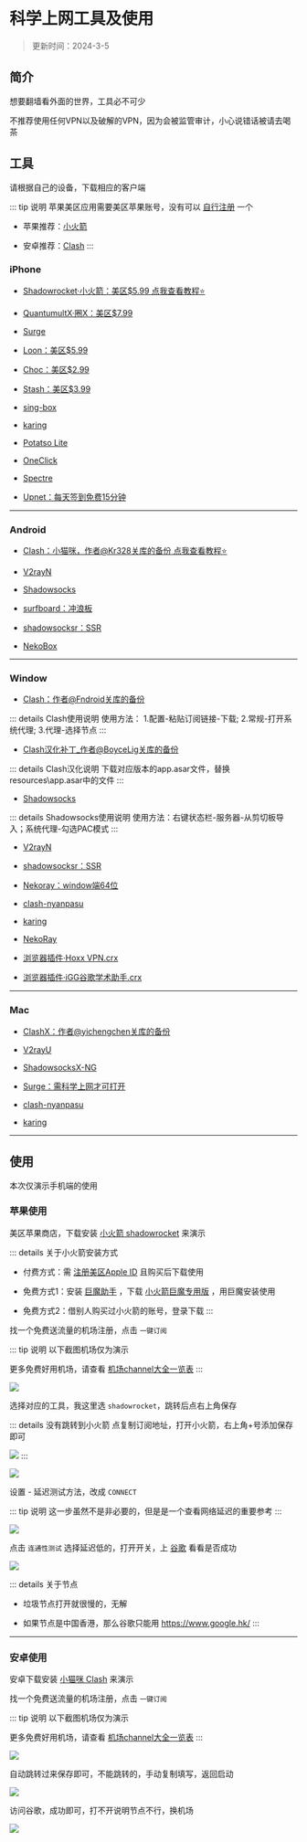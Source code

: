 # 科学上网工具及使用

> 更新时间：2024-3-5


## 简介

想要翻墙看外面的世界，工具必不可少

不推荐使用任何VPN以及破解的VPN，因为会被监管审计，小心说错话被请去喝茶



## 工具

请根据自己的设备，下载相应的客户端

::: tip 说明
苹果美区应用需要美区苹果账号，没有可以 [自行注册](../iPhone/Apple_ID.md) 一个

* 苹果推荐：[小火箭](#iphone)

* 安卓推荐：[Clash](#android)
:::

### iPhone

* [Shadowrocket·小火箭：美区$5.99 点我查看教程⭐](#苹果使用)

* [QuantumultX·圈X：美区$7.99](https://apps.apple.com/us/app/quantumult-x/id1443988620)

* [Surge](https://apps.apple.com/us/app/id1442620678)

* [Loon：美区$5.99](https://apps.apple.com/us/app/loon/id1373567447)

* [Choc：美区$2.99](https://apps.apple.com/us/app/choc/id1582542227)

* [Stash：美区$3.99](https://apps.apple.com/us/app/stash-proxy-utility/id1596063349)

* [sing-box](https://apps.apple.com/us/app/sing-box/id6451272673)

* [karing](https://karing.app/)

* [Potatso Lite](https://apps.apple.com/us/app/id1239860606)

* [OneClick](https://apps.apple.com/us/app/id1545555197)

* [Spectre](https://apps.apple.com/app/spectre-vpn/id1508712998)

* [Upnet：每天签到免费15分钟](https://apps.apple.com/us/app/vpn-upnetvpn/id1532190618)


---

### Android


* [Clash：小猫咪，作者@Kr328关库的备份 点我查看教程⭐](#安卓使用)

* [V2rayN](https://github.com/2dust/v2rayNG/releases)

* [Shadowsocks](https://github.com/shadowsocks/shadowsocks-android/releases)

* [surfboard：冲浪板](https://github.com/getsurfboard/surfboard/releases/)

* [shadowsocksr：SSR](https://github.com/shadowsocksrr/shadowsocksr-android/releases)

* [NekoBox](https://github.com/MatsuriDayo/NekoBoxForAndroid)


---



### Window


* [Clash：作者@Fndroid关库的备份](https://github.com/Z-Siqi/Clash-for-Windows_Chinese/releases/tag/CFW)

::: details Clash使用说明
使用方法：
1.配置-粘贴订阅链接-下载;
2.常规-打开系统代理;
3.代理-选择节点
:::

* [Clash汉化补丁_作者@BoyceLig关库的备份](https://github.com/Z-Siqi/Clash-for-Windows_Chinese/releases/tag/CFW-V0.20.39_CN)

::: details Clash汉化说明
下载对应版本的app.asar文件，替换resources\app.asar中的文件
:::

* [Shadowsocks](https://github.com/shadowsocks/shadowsocks-windows/releases)

::: details Shadowsocks使用说明
使用方法：右键状态栏-服务器-从剪切板导入；系统代理-勾选PAC模式
:::

* [V2rayN](https://github.com/2dust/v2rayN/releases)

* [shadowsocksr：SSR](https://github.com/shadowsocksr-rm/shadowsocksr-csharp/releases)

* [Nekoray：window端64位](https://github.com/MatsuriDayo/nekoray/releases)

* [clash-nyanpasu](https://github.com/keiko233/clash-nyanpasu/releases)

* [karing](https://karing.app/)

* [NekoRay](https://github.com/MatsuriDayo/nekoray/releases)

* [浏览器插件·Hoxx VPN.crx](https://dzp.lanzouy.com/ih2uz052glwh)

* [浏览器插件·iGG谷歌学术助手.crx](https://dzp.lanzouy.com/igSY9xk2asd)


---

### Mac


* [ClashX：作者@yichengchen关库的备份](https://www.clash.la/archives/750/)

* [V2rayU](https://github.com/yanue/V2rayU/releases)

* [ShadowsocksX-NG](https://github.com/shadowsocks/ShadowsocksX-NG/releases/)

* [Surge：需科学上网才可打开](http://nssurge.com/)

* [clash-nyanpasu](https://github.com/keiko233/clash-nyanpasu/releases)

* [karing](https://karing.app/)


---




## 使用


本次仅演示手机端的使用



### 苹果使用


美区苹果商店，下载安装 [小火箭 shadowrocket](https://apps.apple.com/us/app/shadowrocket/id932747118) 来演示

::: details 关于小火箭安装方式
* 付费方式：需 [注册美区Apple ID](../iPhone/Apple_ID.md) 且购买后下载使用

* 免费方式1：安装 [巨魔助手](../iPhone/sign/TrollStore.md) ，下载 [小火箭巨魔专用版](https://pan.liuchengxi.com/%E5%9B%BD%E5%A4%96%E5%BA%94%E7%94%A8/Shadowrocket) ，用巨魔安装使用

* 免费方式2：借别人购买过小火箭的账号，登录下载
:::

找一个免费送流量的机场注册，点击 `一键订阅`

::: tip 说明
以下截图机场仅为演示

更多免费好用机场，请查看 [机场channel大全一览表](./channel.md)
:::

![](/proxy/proxy-01.png)

选择对应的工具，我这里选 `shadowrocket`，跳转后点右上角保存

::: details 没有跳转到小火箭
点复制订阅地址，打开小火箭，右上角+号添加保存即可

![](/proxy/proxy-03.png)
:::

![](/proxy/proxy-02.png)

设置 - 延迟测试方法，改成 `CONNECT`

::: tip 说明
这一步虽然不是非必要的，但是是一个查看网络延迟的重要参考
:::

![](/proxy/proxy-04.png)

点击 `连通性测试` 选择延迟低的，打开开关，上 [谷歌](https://www.google.com/) 看看是否成功

![](/proxy/proxy-05.png)


::: details 关于节点
* 垃圾节点打开就很慢的，无解

* 如果节点是中国香港，那么谷歌只能用 https://www.google.hk/
:::


---


### 安卓使用


安卓下载安装 [小猫咪 Clash](https://github.com/Z-Siqi/Clash-for-Windows_Chinese/releases/tag/CFA) 来演示

找一个免费送流量的机场注册，点击 `一键订阅`

::: tip 说明
以下截图机场仅为演示

更多免费好用机场，请查看 [机场channel大全一览表](./channel.md)
:::


![](/proxy/proxy-06.png)

自动跳转过来保存即可，不能跳转的，手动复制填写，返回启动

![](/proxy/proxy-07.png)

访问谷歌，成功即可，打不开说明节点不行，换机场

![](/proxy/proxy-08.png)




